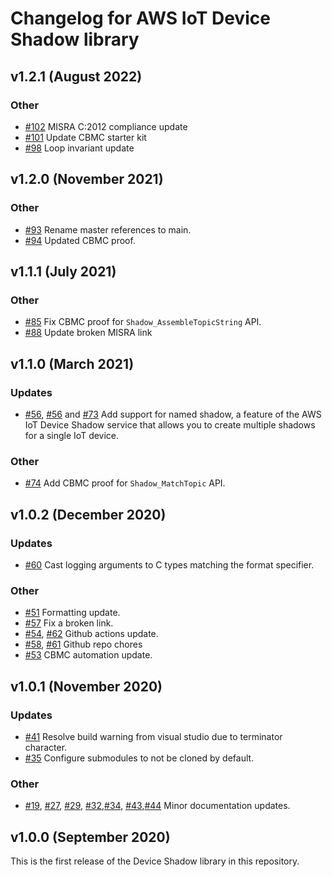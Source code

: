# Changelog for AWS IoT Device Shadow library


## v1.2.1 (August 2022)

### Other
- [#102](https://github.com/aws/Device-Shadow-for-AWS-IoT-embedded-sdk/pull/102) MISRA C:2012 compliance update
- [#101](https://github.com/aws/Device-Shadow-for-AWS-IoT-embedded-sdk/pull/101) Update CBMC starter kit
- [#98](https://github.com/aws/Device-Shadow-for-AWS-IoT-embedded-sdk/pull/98) Loop invariant update

## v1.2.0 (November 2021)

### Other
 - [#93](https://github.com/aws/Device-Shadow-for-AWS-IoT-embedded-sdk/pull/93) Rename master references to main.
 - [#94](https://github.com/aws/Device-Shadow-for-AWS-IoT-embedded-sdk/pull/94) Updated CBMC proof.

## v1.1.1 (July 2021)

### Other
 - [#85](https://github.com/aws/Device-Shadow-for-AWS-IoT-embedded-sdk/pull/85) Fix CBMC proof for `Shadow_AssembleTopicString` API.
 - [#88](https://github.com/aws/Device-Shadow-for-AWS-IoT-embedded-sdk/pull/88) Update broken MISRA link

## v1.1.0 (March 2021)

### Updates
 - [#56](https://github.com/aws/device-shadow-for-aws-iot-embedded-sdk/pull/56), [#56](https://github.com/aws/device-shadow-for-aws-iot-embedded-sdk/pull/72) and [#73](https://github.com/aws/device-shadow-for-aws-iot-embedded-sdk/pull/73) Add support for named shadow, a feature of the AWS IoT Device Shadow service that allows you to create multiple shadows for a single IoT device.

### Other
 - [#74](https://github.com/aws/device-shadow-for-aws-iot-embedded-sdk/pull/74) Add CBMC proof for `Shadow_MatchTopic` API.

## v1.0.2 (December 2020)

### Updates
 - [#60](https://github.com/aws/device-shadow-for-aws-iot-embedded-sdk/pull/60) Cast logging arguments to C types matching the format specifier.

### Other
 - [#51](https://github.com/aws/device-shadow-for-aws-iot-embedded-sdk/pull/51) Formatting update.
 - [#57](https://github.com/aws/device-shadow-for-aws-iot-embedded-sdk/pull/57) Fix a broken link.
 - [#54](https://github.com/aws/device-shadow-for-aws-iot-embedded-sdk/pull/54), [#62](https://github.com/aws/device-shadow-for-aws-iot-embedded-sdk/pull/62) Github actions update.
 - [#58](https://github.com/aws/device-shadow-for-aws-iot-embedded-sdk/pull/58), [#61](https://github.com/aws/device-shadow-for-aws-iot-embedded-sdk/pull/61) Github repo chores
 - [#53](https://github.com/aws/device-shadow-for-aws-iot-embedded-sdk/pull/53) CBMC automation update.

## v1.0.1 (November 2020)

### Updates
 - [#41](https://github.com/aws/device-shadow-for-aws-iot-embedded-sdk/pull/41) Resolve build warning from visual studio due to terminator character.
 - [#35](https://github.com/aws/device-shadow-for-aws-iot-embedded-sdk/pull/35) Configure submodules to not be cloned by default.

### Other
 - [#19](https://github.com/aws/device-shadow-for-aws-iot-embedded-sdk/pull/19), [#27](https://github.com/aws/device-shadow-for-aws-iot-embedded-sdk/pull/27), [#29](https://github.com/aws/device-shadow-for-aws-iot-embedded-sdk/pull/29), [#32](https://github.com/aws/device-shadow-for-aws-iot-embedded-sdk/pull/32),[#34](https://github.com/aws/device-shadow-for-aws-iot-embedded-sdk/pull/34), [#43](https://github.com/aws/device-shadow-for-aws-iot-embedded-sdk/pull/43),[#44](https://github.com/aws/device-shadow-for-aws-iot-embedded-sdk/pull/44) Minor documentation updates.

## v1.0.0 (September 2020)

This is the first release of the Device Shadow library in this repository.
